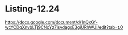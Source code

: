 # Listing-12.24

https://docs.google.com/document/d/1nQxGf-wcYCDqXnvbLTj9CNoYz7isvdagxE3gjURhWUI/edit?tab=t.0
